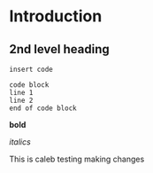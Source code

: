 # Introduction
## 2nd level heading

`insert code`

```
code block
line 1
line 2
end of code block
```

**bold**

*italics*


This is caleb testing making changes

